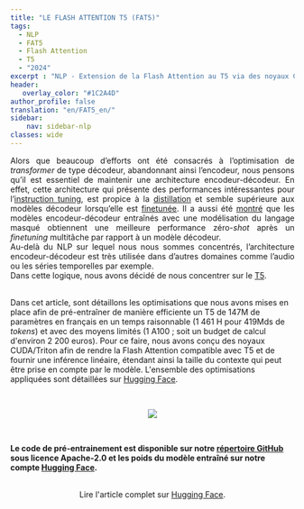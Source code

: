 ```yaml
---
title: "LE FLASH ATTENTION T5 (FAT5)"
tags:
  - NLP
  - FAT5
  - Flash Attention
  - T5
  - "2024"
excerpt : "NLP - Extension de la Flash Attention au T5 via des noyaux CUDA et Triton<br>- Difficulté : confirmé"
header:
   overlay_color: "#1C2A4D"
author_profile: false
translation: "en/FAT5_en/"
sidebar:
    nav: sidebar-nlp
classes: wide
---
```


<p style="text-align:justify;">
Alors que beaucoup d’efforts ont été consacrés à l’optimisation de <i>transformer</i> de type décodeur, abandonnant ainsi l’encodeur, nous pensons qu’il est essentiel de maintenir une architecture encodeur-décodeur.
En effet, cette architecture qui présente des performances intéressantes pour l’<a href="http://arxiv.org/abs/2306.04757">instruction tuning</a>, est propice à la <a href="https://arxiv.org/abs/2305.02301">distillation</a> et semble supérieure aux modèles décodeur lorsqu’elle est <a href="https://arxiv.org/abs/2402.00841">finetunée</a>.
Il a aussi été <a href="https://arxiv.org/abs/2204.05832">montré</a> que les modèles encodeur-décodeur entraînés avec une modélisation du langage masqué obtiennent une meilleure performance zéro-<i>shot</i> après un <i>finetuning</i> multitâche par rapport à un modèle décodeur.<br>
Au-delà du NLP sur lequel nous nous sommes concentrés, l’architecture encodeur-décodeur est très utilisée dans d’autres domaines comme l’audio ou les séries temporelles par exemple.<br>
Dans cette logique, nous avons décidé de nous concentrer sur le <a href="https://jmlr.org/papers/v21/20-074.html">T5</a>.<br><br>

Dans cet article, sont détaillons les optimisations que nous avons mises en place afin de pré-entraîner de manière efficiente un T5 de 147M de paramètres en français en un temps raisonnable (1 461 H pour 419Mds de <i>tokens</i>) et avec des moyens limités (1 A100 ; soit un budget de calcul d'environ 2 200 euros). Pour ce faire, nous avons conçu des noyaux CUDA/Triton afin de rendre la Flash Attention compatible avec T5 et de fournir une inférence linéaire, étendant ainsi la taille du contexte qui peut être prise en compte par le modèle. L'ensemble des optimisations appliquées sont détaillées sur <a href="https://hf.co/spaces/CATIE-AQ/FAT5-rapport">Hugging Face</a>.
</p>
<br>

<center>
<figure class="image">
  <img src="https://raw.githubusercontent.com/catie-aq/flashT5/main/assets/FAT5_dark.gif">
</figure>
</center>

<br>

<b>Le code de pré-entrainement est disponible sur notre <a href="https://github.com/catie-aq/flashT5">répertoire GitHub</a> sous licence Apache-2.0 
et les poids du modèle entraîné sur notre compte <a href="https://huggingface.co/CATIE-AQ">Hugging Face</a>.</b>

<br>

<center>
    Lire l'article complet sur <a href="https://hf.co/spaces/CATIE-AQ/FAT5-rapport">Hugging Face</a>.
</center>

<br><br>
